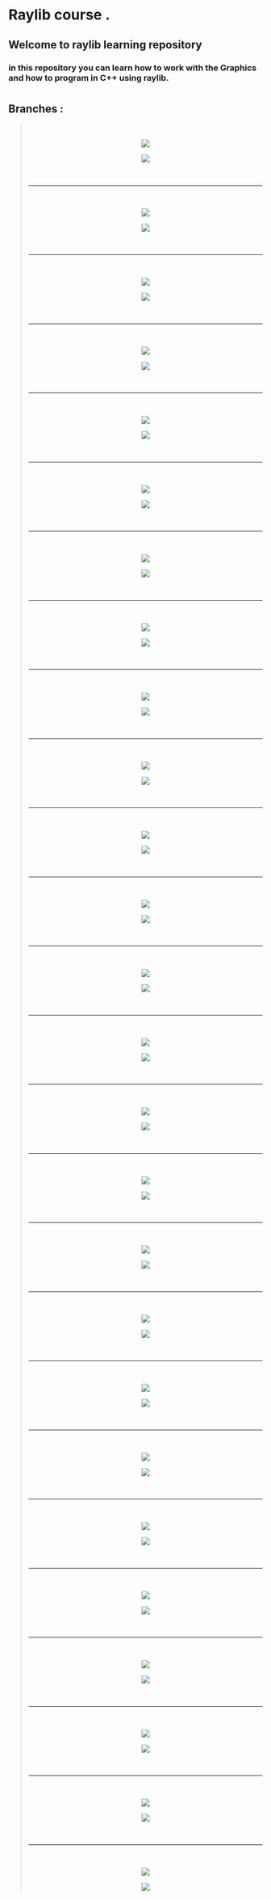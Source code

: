 # Raylib course .
## Welcome to raylib learning repository
### in this repository you can learn how to work with the Graphics and how to program in C++ using raylib.
#
## Branches :
> <br>
> <div align="center">
>
> [![](https://img.shields.io/badge/Hello_Raylib-gray?&logo=github&label=glULTRA&color=important)](https://github.com/glULTRA/LearnRaylib/tree/1-Hello-Raylib)
> 
> </div>
> <p align="center">
>   <img src="https://github.com/glULTRA/LearnRaylib/blob/z-Course-Resources/course_res/images/1.png">
> </p>
> <br> <hr> <br>
> <div align="center">
>
> [![](https://img.shields.io/badge/Rectangle-gray?logo=github&label=glULTRA&color=important)](https://github.com/glULTRA/LearnRaylib/tree/1-Rectangle)
> 
> </div>
> <p align="center">
>   <img src="https://github.com/glULTRA/LearnRaylib/blob/z-Course-Resources/course_res/images/1-2.png">
> </p>
> <br> <hr> <br>
> <div align="center">
>
> [![](https://img.shields.io/badge/Triangle-gray/?logo=github&label=glULTRA&color=important)](https://github.com/glULTRA/LearnRaylib/tree/2-Triangle)
> 
> </div>
> <p align="center">
>   <img src="https://github.com/glULTRA/LearnRaylib/blob/z-Course-Resources/course_res/images/2.png">
> </p>
> <br> <hr> <br>
>  <div align="center">
>
> [![](https://img.shields.io/badge/Circle_And_Ellipse-gray/?logo=github&label=glULTRA&color=important)](https://github.com/glULTRA/LearnRaylib/tree/3-Circle-And-Ellipse)
> 
> </div>
> <p align="center">
>   <img src="https://github.com/glULTRA/LearnRaylib/blob/z-Course-Resources/course_res/images/3.png">
> </p>
> <br> <hr> <br>
>  <div align="center">
>
> [![](https://img.shields.io/badge/Lines_And_Curves-gray/?logo=github&label=glULTRA&color=important)](https://github.com/glULTRA/LearnRaylib/tree/4-Lines-And-Curves)
> 
> </div>
> <p align="center">
>   <img src="https://github.com/glULTRA/LearnRaylib/blob/z-Course-Resources/course_res/images/4.gif">
> </p>
> <br> <hr> <br>
>  <div align="center">
>
> [![](https://img.shields.io/badge/Polygone-gray/?logo=github&label=glULTRA&color=important)](https://github.com/glULTRA/LearnRaylib/tree/5-Polygone)
> 
> </div>
> <p align="center">
>   <img src="https://github.com/glULTRA/LearnRaylib/blob/z-Course-Resources/course_res/images/5.gif">
> </p>
> <br> <hr> <br>
>  <div align="center">
>
> [![](https://img.shields.io/badge/Color_Level-gray/?logo=github&label=glULTRA&color=important)](https://github.com/glULTRA/LearnRaylib/tree/5-Color-Level)
> 
> </div>
> <p align="center">
>   <img src="https://github.com/glULTRA/LearnRaylib/blob/z-Course-Resources/course_res/images/5-2.gif">
> </p>
> <br> <hr> <br>
>  <div align="center">
>
> [![](https://img.shields.io/badge/Pixels-gray/?logo=github&label=glULTRA&color=important)](https://github.com/glULTRA/LearnRaylib/tree/6-Pixels)
> 
> </div>
> <p align="center">
>   <img src="https://github.com/glULTRA/LearnRaylib/blob/z-Course-Resources/course_res/images/6.gif">
> </p>
> <br> <hr> <br>
>  <div align="center">
>
> [![](https://img.shields.io/badge/Texture-gray/?logo=github&label=glULTRA&color=important)](https://github.com/glULTRA/LearnRaylib/tree/7-Texture)
> 
> </div>
> <p align="center">
>   <img src="https://github.com/glULTRA/LearnRaylib/blob/z-Course-Resources/course_res/images/7.gif">
> </p>
> <br> <hr> <br>
>  <div align="center">
>
> [![](https://img.shields.io/badge/Texture_2-gray/?logo=github&label=glULTRA&color=important)](https://github.com/glULTRA/LearnRaylib/tree/7-Texture-2)
> 
> </div>
> <p align="center">
>   <img src="https://github.com/glULTRA/LearnRaylib/blob/z-Course-Resources/course_res/images/7-2.gif">
> </p>
> <br> <hr> <br>
>  <div align="center">
>
> [![](https://img.shields.io/badge/Text-gray/?logo=github&label=glULTRA&color=important)](https://github.com/glULTRA/LearnRaylib/tree/8-Text)
> 
> </div>
> <p align="center">
>   <img src="https://github.com/glULTRA/LearnRaylib/blob/z-Course-Resources/course_res/images/8.png">
> </p>
> <br> <hr> <br>
>  <div align="center">
>
> [![](https://img.shields.io/badge/Keyboard_input-gray/?logo=github&label=glULTRA&color=important)](https://github.com/glULTRA/LearnRaylib/tree/9-Keyboard-input)
> 
> </div>
> <p align="center">
>   <img src="https://github.com/glULTRA/LearnRaylib/blob/z-Course-Resources/course_res/images/9.gif">
> </p>
> <br> <hr> <br>
>  <div align="center">
>
> [![](https://img.shields.io/badge/Mouse_Cursor_input-gray/?logo=github&label=glULTRA&color=important)](https://github.com/glULTRA/LearnRaylib/tree/10-Mouse-Cursor-Input)
> 
> </div>
> <p align="center">
>   <img src="https://github.com/glULTRA/LearnRaylib/blob/z-Course-Resources/course_res/images/10.gif">
> </p>
> <br> <hr> <br>
>  <div align="center">
>
> [![](https://img.shields.io/badge/Time-gray/?logo=github&label=glULTRA&color=important)](https://github.com/glULTRA/LearnRaylib/tree/11-Time)
> 
> </div>
> <p align="center">
>   <img src="https://github.com/glULTRA/LearnRaylib/blob/z-Course-Resources/course_res/images/11.gif">
> </p>
> <br> <hr> <br>
>  <div align="center">
>
> [![](https://img.shields.io/badge/FPS-gray/?logo=github&label=glULTRA&color=important)](https://github.com/glULTRA/LearnRaylib/tree/12-FPS)
> 
> </div>
> <p align="center">
>   <img src="https://github.com/glULTRA/LearnRaylib/blob/z-Course-Resources/course_res/images/12.gif">
> </p>
> <br> <hr> <br>
>  <div align="center">
>
> [![](https://img.shields.io/badge/Velocity-gray/?logo=github&label=glULTRA&color=important)](https://github.com/glULTRA/LearnRaylib/tree/13-Velocity)
> 
> </div>
> <p align="center">
>   <img src="https://github.com/glULTRA/LearnRaylib/blob/z-Course-Resources/course_res/images/13.gif">
> </p>
> <br> <hr> <br>
>  <div align="center">
>
> [![](https://img.shields.io/badge/Sine_And_Cosine-gray/?logo=github&label=glULTRA&color=important)](https://github.com/glULTRA/LearnRaylib/tree/14-Sine-And-Cosine)
> 
> </div>
> <p align="center">
>   <img src="https://github.com/glULTRA/LearnRaylib/blob/z-Course-Resources/course_res/images/14.gif">
> </p>
> <br> <hr> <br>
>  <div align="center">
>
> [![](https://img.shields.io/badge/Timer_Class-gray/?logo=github&label=glULTRA&color=important)](https://github.com/glULTRA/LearnRaylib/tree/15-Timer-Class)
> 
> </div>
> <p align="center">
>   <img src="https://github.com/glULTRA/LearnRaylib/blob/z-Course-Resources/course_res/images/15.gif">
> </p>
> <br> <hr> <br>
>  <div align="center">
>
> [![](https://img.shields.io/badge/Collision_Recs-gray/?logo=github&label=glULTRA&color=important)](https://github.com/glULTRA/LearnRaylib/tree/16-Collision-Recs)
> 
> </div>
> <p align="center">
>   <img src="https://github.com/glULTRA/LearnRaylib/blob/z-Course-Resources/course_res/images/16.gif">
> </p>
> <br> <hr> <br>
>  <div align="center">
>
> [![](https://img.shields.io/badge/Collision_Detection-gray/?logo=github&label=glULTRA&color=important)](https://github.com/glULTRA/LearnRaylib/tree/17-Collision-Detection)
> 
> </div>
> <p align="center">
>   <img src="https://github.com/glULTRA/LearnRaylib/blob/z-Course-Resources/course_res/images/17.gif">
> </p>
> <br> <hr> <br>
>  <div align="center">
>
> [![](https://img.shields.io/badge/Collided_Rectangle-gray/?logo=github&label=glULTRA&color=important)](https://github.com/glULTRA/LearnRaylib/tree/18-Collided-Rectangle)
> 
> </div>
> <p align="center">
>   <img src="https://github.com/glULTRA/LearnRaylib/blob/z-Course-Resources/course_res/images/18.gif">
> </p>
> <br> <hr> <br>
>  <div align="center">
>
> [![](https://img.shields.io/badge/Realtime_Collision-gray/?logo=github&label=glULTRA&color=important)](https://github.com/glULTRA/LearnRaylib/tree/19-Realtime-Collision)
> 
> </div>
> <p align="center">
>   <img src="https://github.com/glULTRA/LearnRaylib/blob/z-Course-Resources/course_res/images/19.gif">
> </p>
> <br> <hr> <br>
>  <div align="center">
>
> [![](https://img.shields.io/badge/Circle_Collisions-gray/?logo=github&label=glULTRA&color=important)](https://github.com/glULTRA/LearnRaylib/tree/20-Circle-Collisions)
> 
> </div>
> <p align="center">
>   <img src="https://github.com/glULTRA/LearnRaylib/blob/z-Course-Resources/course_res/images/20.gif">
> </p>
> <br> <hr> <br>
>  <div align="center">
>
> [![](https://img.shields.io/badge/Point_Circle_Collision-gray/?logo=github&label=glULTRA&color=important)](https://github.com/glULTRA/LearnRaylib/tree/21-Point-Circle-Collision)
> 
> </div>
> <p align="center">
>   <img src="https://github.com/glULTRA/LearnRaylib/blob/z-Course-Resources/course_res/images/21.gif">
> </p>
> <br> <hr> <br>
>  <div align="center">
>
> [![](https://img.shields.io/badge/Tilemap-gray/?logo=github&label=glULTRA&color=important)](https://github.com/glULTRA/LearnRaylib/tree/22-Tilemap)
> 
> </div>
> <p align="center">
>   <img src="https://github.com/glULTRA/LearnRaylib/blob/z-Course-Resources/course_res/images/22.png">
> </p>
> <br> <hr> <br>
>  <div align="center">
>
> [![](https://img.shields.io/badge/Tilemap_Collision-gray/?logo=github&label=glULTRA&color=important)](https://github.com/glULTRA/LearnRaylib/tree/23-Tilemap-Collision)
> 
> </div>
> <p align="center">
>   <img src="https://github.com/glULTRA/LearnRaylib/blob/z-Course-Resources/course_res/images/23.gif">
> </p>